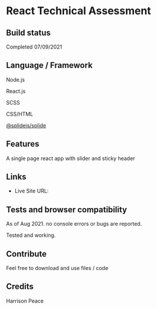 # React Technical Assessment

## Build status

Completed 07/09/2021

## Language / Framework

Node.js

React.js

SCSS

CSS/HTML

[@splidejs/splide](https://splidejs.com)

## Features
A single page react app with slider and sticky header

## Links

- Live Site URL:

## Tests and browser compatibility

As of Aug 2021. no console errors or bugs are reported.

Tested and working.

## Contribute
Feel free to download and use files / code 

## Credits
Harrison Peace